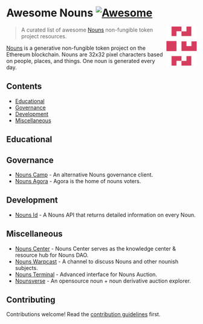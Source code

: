 # Awesome Nouns [![Awesome](https://awesome.re/badge.svg)](https://awesome.re)

<!--lint ignore double-link-->
[<img src="assets/nouns-logo.svg" align="right" width="80" alt="Nouns DAO">](https://nouns.wtf)

<!--lint ignore double-link-->
> A curated list of awesome [Nouns](https://nouns.wtf) non-fungible token project resources. 

<!--lint ignore double-link-->
[Nouns](https://nouns.wtf) is a generative non-fungible token project on the Ethereum blockchain.
Nouns are 32x32 pixel characters based on people, places, and things. One noun is generated every day.

## Contents

- [Educational](#educational)
- [Governance](#governance)
- [Development](#development)
- [Miscellaneous](#miscellaneous)

## Educational


## Governance
- [Nouns Camp](https://nouns.camp) - An alternative Nouns governance client.
- [Nouns Agora](https://www.nounsagora.com) - Agora is the home of nouns voters.

## Development
- [Nouns Id](https://nouns.id) - A Nouns API that returns detailed information on every Noun.


## Miscellaneous
- [Nouns Center](https://nouns.center/) - Nouns Center serves as the knowledge center & resource hub for Nouns DAO.
- [Nouns Warpcast](https://warpcast.com/~/channel/nouns) - A channel to discuss Nouns and other nounish subjects.
- [Nouns Terminal](https://nouns.sh) - Advanced interface for Nouns Auction.
- [Nounsverse](https://nounsverse.wtf) - An opensource noun + noun derivative auction explorer.

## Contributing

Contributions welcome! Read the [contribution guidelines](CONTRIBUTING.md) first.
